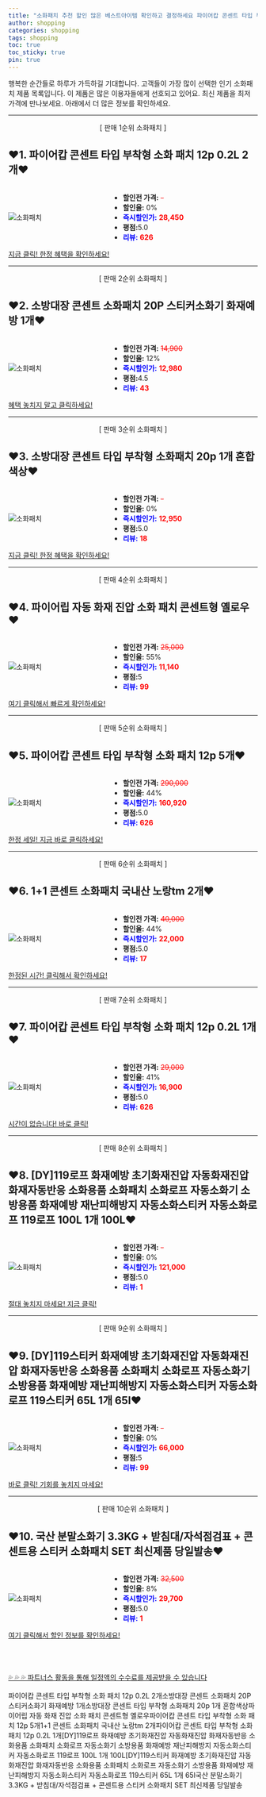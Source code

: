 ```yaml
---
title: "소화패치 추천 할인 많은 베스트아이템 확인하고 결정하세요 파이어캅 콘센트 타입 부착형 소화"
author: shopping
categories: shopping
tags: shopping
toc: true
toc_sticky: true
pin: true
---
```

행복한 순간들로 하루가 가득하길 기대합니다. 고객들이 가장 많이 선택한 인기 소화패치 제품 목록입니다. 이 제품은 많은 이용자들에게 선호되고 있어요. 최신 제품을 최저 가격에 만나보세요. 아래에서 더 많은 정보를 확인하세요.

---
<p class="toplist" style="margin: 0 auto; display: block; width: fit-content;">[ 판매 1순위 소화패치 ]</p>

<h2><strong>❤️1. 파이어캅 콘센트 타입 부착형 소화 패치 12p 0.2L 2개❤️</strong></h2>

<div style="display: flex; align-items: center;">
    <div style="flex: 0.4;">
        <img src="https://thumbnail9.coupangcdn.com/thumbnails/remote/230x230ex/image/retail/images/4955391072669136-48f8f88e-293f-4152-8386-9ca59e35ffa1.jpg" alt="소화패치" style="max-width: 100%;">
    </div>
    <div style="flex: 0.6; margin-left: 10px;">
        <ul>
            <li><strong>할인전 가격:</strong> <del style="color: red;">-</del></li>
            <li><strong>할인율:</strong> 0%</li>
            <li><span style='color:blue'><strong>즉시할인가:</strong></span> <span style='color:red'><strong>28,450</strong></span></li>
            <li><strong>평점:</strong>5.0</li>
            <li><span style='color:blue'><strong>리뷰:</strong></span> <span style='color:red'><strong>626</strong></span></li>
        </ul>
    </div>
</div>
<div class="center">
    <a href="https://selin100587001.github.io?lptag=AF9450613&subid=githubio&pageKey=6070768909&traceid=V0-153&itemId=13004609998&vendorItemId=78485134436" class="myButton">
        지금 클릭! 한정 혜택을 확인하세요!
    </a>
</div>


---
<p class="toplist" style="margin: 0 auto; display: block; width: fit-content;">[ 판매 2순위 소화패치 ]</p>

<h2><strong>❤️2. 소방대장 콘센트 소화패치 20P 스티커소화기 화재예방 1개❤️</strong></h2>

<div style="display: flex; align-items: center;">
    <div style="flex: 0.4;">
        <img src="https://thumbnail10.coupangcdn.com/thumbnails/remote/230x230ex/image/vendor_inventory/525d/aa4d2082b19bf5029d270e25d39dc600f672bf46afea1e9d2b65691b52fa.jpg" alt="소화패치" style="max-width: 100%;">
    </div>
    <div style="flex: 0.6; margin-left: 10px;">
        <ul>
            <li><strong>할인전 가격:</strong> <del style="color: red;">14,900</del></li>
            <li><strong>할인율:</strong> 12%</li>
            <li><span style='color:blue'><strong>즉시할인가:</strong></span> <span style='color:red'><strong>12,980</strong></span></li>
            <li><strong>평점:</strong>4.5</li>
            <li><span style='color:blue'><strong>리뷰:</strong></span> <span style='color:red'><strong>43</strong></span></li>
        </ul>
    </div>
</div>
<div class="center">
    <a href="https://selin100587001.github.io?lptag=AF9450613&subid=githubio&pageKey=7616197747&traceid=V0-153&itemId=20182156063&vendorItemId=88124959913" class="myButton">
        혜택 놓치지 말고 클릭하세요!
    </a>
</div>


---
<p class="toplist" style="margin: 0 auto; display: block; width: fit-content;">[ 판매 3순위 소화패치 ]</p>

<h2><strong>❤️3. 소방대장 콘센트 타입 부착형 소화패치 20p 1개 혼합색상❤️</strong></h2>

<div style="display: flex; align-items: center;">
    <div style="flex: 0.4;">
        <img src="https://thumbnail7.coupangcdn.com/thumbnails/remote/230x230ex/image/vendor_inventory/3013/14d7edd5a5d1f26c590b39a531e9df1f0574feafbfcab8903eab686d7b35.jpg" alt="소화패치" style="max-width: 100%;">
    </div>
    <div style="flex: 0.6; margin-left: 10px;">
        <ul>
            <li><strong>할인전 가격:</strong> <del style="color: red;">-</del></li>
            <li><strong>할인율:</strong> 0%</li>
            <li><span style='color:blue'><strong>즉시할인가:</strong></span> <span style='color:red'><strong>12,950</strong></span></li>
            <li><strong>평점:</strong>5.0</li>
            <li><span style='color:blue'><strong>리뷰:</strong></span> <span style='color:red'><strong>18</strong></span></li>
        </ul>
    </div>
</div>
<div class="center">
    <a href="https://selin100587001.github.io?lptag=AF9450613&subid=githubio&pageKey=7858587917&traceid=V0-153&itemId=21439053427&vendorItemId=88493708226" class="myButton">
        지금 클릭! 한정 혜택을 확인하세요!
    </a>
</div>


---
<p class="toplist" style="margin: 0 auto; display: block; width: fit-content;">[ 판매 4순위 소화패치 ]</p>

<h2><strong>❤️4. 파이어립 자동 화재 진압 소화 패치 콘센트형 옐로우❤️</strong></h2>

<div style="display: flex; align-items: center;">
    <div style="flex: 0.4;">
        <img src="https://thumbnail7.coupangcdn.com/thumbnails/remote/230x230ex/image/vendor_inventory/5586/86801252cbf07f3654043a0909c79e9bbb297c7d26a628c9c6529b0ceaf3.png" alt="소화패치" style="max-width: 100%;">
    </div>
    <div style="flex: 0.6; margin-left: 10px;">
        <ul>
            <li><strong>할인전 가격:</strong> <del style="color: red;">25,000</del></li>
            <li><strong>할인율:</strong> 55%</li>
            <li><span style='color:blue'><strong>즉시할인가:</strong></span> <span style='color:red'><strong>11,140</strong></span></li>
            <li><strong>평점:</strong>5</li>
            <li><span style='color:blue'><strong>리뷰:</strong></span> <span style='color:red'><strong>99</strong></span></li>
        </ul>
    </div>
</div>
<div class="center">
    <a href="https://selin100587001.github.io?lptag=AF9450613&subid=githubio&pageKey=8056527140&traceid=V0-153&itemId=22616334729&vendorItemId=90637267333" class="myButton">
        여기 클릭해서 빠르게 확인하세요!
    </a>
</div>


---
<p class="toplist" style="margin: 0 auto; display: block; width: fit-content;">[ 판매 5순위 소화패치 ]</p>

<h2><strong>❤️5. 파이어캅 콘센트 타입 부착형 소화 패치 12p 5개❤️</strong></h2>

<div style="display: flex; align-items: center;">
    <div style="flex: 0.4;">
        <img src="https://thumbnail9.coupangcdn.com/thumbnails/remote/230x230ex/image/vendor_inventory/9952/a444938c3280e45816edeaa062479c3e6fd3dd984e9b5cd52327b6e8d3e4.jpg" alt="소화패치" style="max-width: 100%;">
    </div>
    <div style="flex: 0.6; margin-left: 10px;">
        <ul>
            <li><strong>할인전 가격:</strong> <del style="color: red;">290,000</del></li>
            <li><strong>할인율:</strong> 44%</li>
            <li><span style='color:blue'><strong>즉시할인가:</strong></span> <span style='color:red'><strong>160,920</strong></span></li>
            <li><strong>평점:</strong>5.0</li>
            <li><span style='color:blue'><strong>리뷰:</strong></span> <span style='color:red'><strong>626</strong></span></li>
        </ul>
    </div>
</div>
<div class="center">
    <a href="https://selin100587001.github.io?lptag=AF9450613&subid=githubio&pageKey=6070768909&traceid=V0-153&itemId=23628894997&vendorItemId=90654386382" class="myButton">
        한정 세일! 지금 바로 클릭하세요!
    </a>
</div>


---
<p class="toplist" style="margin: 0 auto; display: block; width: fit-content;">[ 판매 6순위 소화패치 ]</p>

<h2><strong>❤️6. 1+1 콘센트 소화패치 국내산 노랑tm 2개❤️</strong></h2>

<div style="display: flex; align-items: center;">
    <div style="flex: 0.4;">
        <img src="https://thumbnail6.coupangcdn.com/thumbnails/remote/230x230ex/image/vendor_inventory/008f/31d9cf960d2ba438b803e480ba375f8f90b40892b94302306d9dcbe7f3aa.jpg" alt="소화패치" style="max-width: 100%;">
    </div>
    <div style="flex: 0.6; margin-left: 10px;">
        <ul>
            <li><strong>할인전 가격:</strong> <del style="color: red;">40,000</del></li>
            <li><strong>할인율:</strong> 44%</li>
            <li><span style='color:blue'><strong>즉시할인가:</strong></span> <span style='color:red'><strong>22,000</strong></span></li>
            <li><strong>평점:</strong>5.0</li>
            <li><span style='color:blue'><strong>리뷰:</strong></span> <span style='color:red'><strong>17</strong></span></li>
        </ul>
    </div>
</div>
<div class="center">
    <a href="https://selin100587001.github.io?lptag=AF9450613&subid=githubio&pageKey=7824382439&traceid=V0-153&itemId=21261631490&vendorItemId=88321966666" class="myButton">
        한정된 시간! 클릭해서 확인하세요!
    </a>
</div>


---
<p class="toplist" style="margin: 0 auto; display: block; width: fit-content;">[ 판매 7순위 소화패치 ]</p>

<h2><strong>❤️7. 파이어캅 콘센트 타입 부착형 소화 패치 12p 0.2L 1개❤️</strong></h2>

<div style="display: flex; align-items: center;">
    <div style="flex: 0.4;">
        <img src="https://thumbnail6.coupangcdn.com/thumbnails/remote/230x230ex/image/vendor_inventory/fbaa/87d5bef7490bc999b1fa775a3b167bb232b22c5f6a00bc9b13bb9e7ef37a.jpg" alt="소화패치" style="max-width: 100%;">
    </div>
    <div style="flex: 0.6; margin-left: 10px;">
        <ul>
            <li><strong>할인전 가격:</strong> <del style="color: red;">29,000</del></li>
            <li><strong>할인율:</strong> 41%</li>
            <li><span style='color:blue'><strong>즉시할인가:</strong></span> <span style='color:red'><strong>16,900</strong></span></li>
            <li><strong>평점:</strong>5.0</li>
            <li><span style='color:blue'><strong>리뷰:</strong></span> <span style='color:red'><strong>626</strong></span></li>
        </ul>
    </div>
</div>
<div class="center">
    <a href="https://selin100587001.github.io?lptag=AF9450613&subid=githubio&pageKey=6070768909&traceid=V0-153&itemId=11207546503&vendorItemId=80294674658" class="myButton">
        시간이 없습니다! 바로 클릭!
    </a>
</div>


---
<p class="toplist" style="margin: 0 auto; display: block; width: fit-content;">[ 판매 8순위 소화패치 ]</p>

<h2><strong>❤️8. [DY]119로프 화재예방 초기화재진압 자동화재진압 화재자동반응 소화용품 소화패치 소화로프 자동소화기 소방용품 화재예방 재난피해방지 자동소화스티커 자동소화로프 119로프 100L 1개 100L❤️</strong></h2>

<div style="display: flex; align-items: center;">
    <div style="flex: 0.4;">
        <img src="https://thumbnail10.coupangcdn.com/thumbnails/remote/230x230ex/image/vendor_inventory/e8f2/f929834327df6c70aca9aa637f61625e0a980a30f31cab1661a93b4c4c0e.jpg" alt="소화패치" style="max-width: 100%;">
    </div>
    <div style="flex: 0.6; margin-left: 10px;">
        <ul>
            <li><strong>할인전 가격:</strong> <del style="color: red;">-</del></li>
            <li><strong>할인율:</strong> 0%</li>
            <li><span style='color:blue'><strong>즉시할인가:</strong></span> <span style='color:red'><strong>121,000</strong></span></li>
            <li><strong>평점:</strong>5.0</li>
            <li><span style='color:blue'><strong>리뷰:</strong></span> <span style='color:red'><strong>1</strong></span></li>
        </ul>
    </div>
</div>
<div class="center">
    <a href="https://selin100587001.github.io?lptag=AF9450613&subid=githubio&pageKey=5679977825&traceid=V0-153&itemId=9378937995&vendorItemId=86909925992" class="myButton">
        절대 놓치지 마세요! 지금 클릭!
    </a>
</div>


---
<p class="toplist" style="margin: 0 auto; display: block; width: fit-content;">[ 판매 9순위 소화패치 ]</p>

<h2><strong>❤️9. [DY]119스티커 화재예방 초기화재진압 자동화재진압 화재자동반응 소화용품 소화패치 소화로프 자동소화기 소방용품 화재예방 재난피해방지 자동소화스티커 자동소화로프 119스티커 65L 1개 65l❤️</strong></h2>

<div style="display: flex; align-items: center;">
    <div style="flex: 0.4;">
        <img src="https://thumbnail6.coupangcdn.com/thumbnails/remote/230x230ex/image/vendor_inventory/ad35/36ba3076d821c7e513979a42b7ded98cf70dc7b85ac51db06dd602a3a801.jpg" alt="소화패치" style="max-width: 100%;">
    </div>
    <div style="flex: 0.6; margin-left: 10px;">
        <ul>
            <li><strong>할인전 가격:</strong> <del style="color: red;">-</del></li>
            <li><strong>할인율:</strong> 0%</li>
            <li><span style='color:blue'><strong>즉시할인가:</strong></span> <span style='color:red'><strong>66,000</strong></span></li>
            <li><strong>평점:</strong>5</li>
            <li><span style='color:blue'><strong>리뷰:</strong></span> <span style='color:red'><strong>99</strong></span></li>
        </ul>
    </div>
</div>
<div class="center">
    <a href="https://selin100587001.github.io?lptag=AF9450613&subid=githubio&pageKey=5679795062&traceid=V0-153&itemId=9377975599&vendorItemId=76663118355" class="myButton">
        바로 클릭! 기회를 놓치지 마세요!
    </a>
</div>


---
<p class="toplist" style="margin: 0 auto; display: block; width: fit-content;">[ 판매 10순위 소화패치 ]</p>

<h2><strong>❤️10. 국산 분말소화기 3.3KG + 받침대/자석점검표 + 콘센트용 스티커 소화패치 SET 최신제품 당일발송❤️</strong></h2>

<div style="display: flex; align-items: center;">
    <div style="flex: 0.4;">
        <img src="https://thumbnail9.coupangcdn.com/thumbnails/remote/230x230ex/image/vendor_inventory/75a8/cf72341002e2f0ea0ee231dbc2371ee8409af128000c02bbbc98f8cd9198.jpg" alt="소화패치" style="max-width: 100%;">
    </div>
    <div style="flex: 0.6; margin-left: 10px;">
        <ul>
            <li><strong>할인전 가격:</strong> <del style="color: red;">32,500</del></li>
            <li><strong>할인율:</strong> 8%</li>
            <li><span style='color:blue'><strong>즉시할인가:</strong></span> <span style='color:red'><strong>29,700</strong></span></li>
            <li><strong>평점:</strong>5.0</li>
            <li><span style='color:blue'><strong>리뷰:</strong></span> <span style='color:red'><strong>1</strong></span></li>
        </ul>
    </div>
</div>
<div class="center">
    <a href="https://selin100587001.github.io?lptag=AF9450613&subid=githubio&pageKey=7118216759&traceid=V0-153&itemId=17815727027&vendorItemId=84979675392" class="myButton">
        여기 클릭해서 할인 정보를 확인하세요!
    </a>
</div>

<br><br><br>[💦 💦 💦 파트너스 활동을 통해 일정액의 수수료를 제공받을 수 있습니다](https://link.coupang.com/a/bcpT2c)<br><br>파이어캅 콘센트 타입 부착형 소화 패치 12p 0.2L 2개소방대장 콘센트 소화패치 20P 스티커소화기 화재예방 1개소방대장 콘센트 타입 부착형 소화패치 20p 1개 혼합색상파이어립 자동 화재 진압 소화 패치 콘센트형 옐로우파이어캅 콘센트 타입 부착형 소화 패치 12p 5개1+1 콘센트 소화패치 국내산 노랑tm 2개파이어캅 콘센트 타입 부착형 소화 패치 12p 0.2L 1개[DY]119로프 화재예방 초기화재진압 자동화재진압 화재자동반응 소화용품 소화패치 소화로프 자동소화기 소방용품 화재예방 재난피해방지 자동소화스티커 자동소화로프 119로프 100L 1개 100L[DY]119스티커 화재예방 초기화재진압 자동화재진압 화재자동반응 소화용품 소화패치 소화로프 자동소화기 소방용품 화재예방 재난피해방지 자동소화스티커 자동소화로프 119스티커 65L 1개 65l국산 분말소화기 3.3KG + 받침대/자석점검표 + 콘센트용 스티커 소화패치 SET 최신제품 당일발송